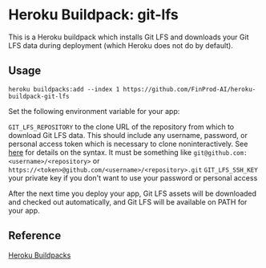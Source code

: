 # Heroku Buildpack: git-lfs

This is a Heroku buildpack which installs Git LFS and downloads your Git LFS data during deployment (which Heroku does not do by default).

## Usage

```
heroku buildpacks:add --index 1 https://github.com/FinProd-AI/heroku-buildpack-git-lfs
```

Set the following environment variable for your app:

`GIT_LFS_REPOSITORY` to the clone URL of the repository from which to download Git LFS data. This should include any username, password, or personal access token which is necessary to clone noninteractively. See [here](https://stackoverflow.com/a/50193010/3538165) for details on the syntax. It must be something like `git@github.com:<username>/<repository>` or `https://<token>@github.com/<username>/<repository>.git`
`GIT_LFS_SSH_KEY` your private key if you don't want to use your password or personal access


After the next time you deploy your app, Git LFS assets will be downloaded and checked out automatically, and Git LFS will be available on PATH for your app.

## Reference

[Heroku Buildpacks](https://devcenter.heroku.com/articles/buildpacks)
